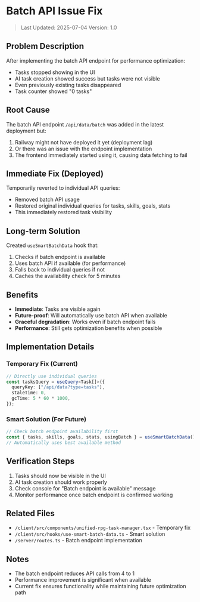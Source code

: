 # Batch API Issue Fix

> Last Updated: 2025-07-04
> Version: 1.0

## Problem Description

After implementing the batch API endpoint for performance optimization:
- Tasks stopped showing in the UI
- AI task creation showed success but tasks were not visible
- Even previously existing tasks disappeared
- Task counter showed "0 tasks"

## Root Cause

The batch API endpoint `/api/data/batch` was added in the latest deployment but:
1. Railway might not have deployed it yet (deployment lag)
2. Or there was an issue with the endpoint implementation
3. The frontend immediately started using it, causing data fetching to fail

## Immediate Fix (Deployed)

Temporarily reverted to individual API queries:
- Removed batch API usage
- Restored original individual queries for tasks, skills, goals, stats
- This immediately restored task visibility

## Long-term Solution

Created `useSmartBatchData` hook that:
1. Checks if batch endpoint is available
2. Uses batch API if available (for performance)
3. Falls back to individual queries if not
4. Caches the availability check for 5 minutes

## Benefits

- **Immediate**: Tasks are visible again
- **Future-proof**: Will automatically use batch API when available
- **Graceful degradation**: Works even if batch endpoint fails
- **Performance**: Still gets optimization benefits when possible

## Implementation Details

### Temporary Fix (Current)
```typescript
// Directly use individual queries
const tasksQuery = useQuery<Task[]>({
  queryKey: ["/api/data?type=tasks"],
  staleTime: 0,
  gcTime: 5 * 60 * 1000,
});
```

### Smart Solution (For Future)
```typescript
// Check batch endpoint availability first
const { tasks, skills, goals, stats, usingBatch } = useSmartBatchData();
// Automatically uses best available method
```

## Verification Steps

1. Tasks should now be visible in the UI
2. AI task creation should work properly
3. Check console for "Batch endpoint is available" message
4. Monitor performance once batch endpoint is confirmed working

## Related Files

- `/client/src/components/unified-rpg-task-manager.tsx` - Temporary fix
- `/client/src/hooks/use-smart-batch-data.ts` - Smart solution
- `/server/routes.ts` - Batch endpoint implementation

## Notes

- The batch endpoint reduces API calls from 4 to 1
- Performance improvement is significant when available
- Current fix ensures functionality while maintaining future optimization path